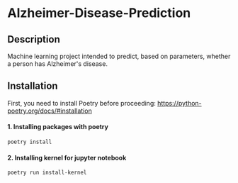 # Alzheimer-Disease-Prediction

## Description
Machine learning project intended to predict, based on parameters, whether a person has Alzheimer's disease.
## Installation 
First, you need to install Poetry before proceeding:
https://python-poetry.org/docs/#installation

#### 1. Installing packages with poetry
```
poetry install
```
#### 2. Installing kernel for jupyter notebook
```
poetry run install-kernel
```
